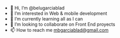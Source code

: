 - 👋 Hi, I’m @belugarciablad
- 👀 I’m interested in Web & mobile development
- 🌱 I’m currently learning all as I can 
- 💞️ I’m looking to collaborate on Front End proyects
- 📫 How to reach me mbgarciablad@gmail.com

<!---
belugarciablad/belugarciablad is a ✨ special ✨ repository because its `README.md` (this file) appears on your GitHub profile.
You can click the Preview link to take a look at your changes.
--->
